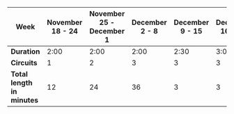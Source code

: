| Week | November 18 - 24 |  November 25 - December 1 | December 2 - 8 | December 9 - 15 | December 16 - 22 | December 23 - 29 | December 30 - January 5 |
| ---- | ---- | ----- | ------ | ----- | ----- | ----- | ------ |
| **Duration** | 2:00 | 2:00 | 2:00 | 2:30 | 3:00 | 3:30 | 4:00 |
| **Circuits** | 1 | 2 | 3 | 3 | 3 | 3 | 3 |
| **Total length in minutes** | 12 | 24 | 36 | 3 | 3 | 3 | 3 |